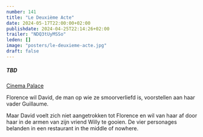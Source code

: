 ```yaml
---
number: 141
title: "Le Deuxième Acte"
date: 2024-05-17T22:00:00+02:00
publishdate: 2024-04-25T22:14:26+02:00
trailer: "NDQ3tUyMSSo"
leden: []
image: "posters/le-deuxieme-acte.jpg"
draft: false
---
```


##### TBD

[Cinema Palace](https://cinema-palace.be/nl/film/le-deuxieme-acte-0)

Florence wil David, de man op wie ze smoorverliefd is, voorstellen aan
haar vader Guillaume.
<!--more-->
Maar David voelt zich niet aangetrokken tot Florence en wil van haar af door
haar in de armen van zijn vriend Willy te gooien. De vier personages belanden
in een restaurant in the middle of nowhere.